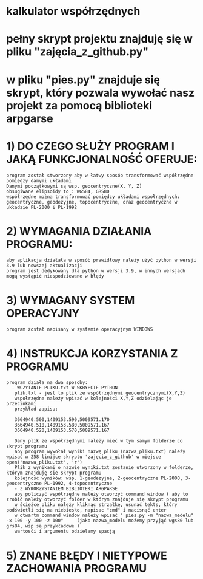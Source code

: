 # kalkulator współrzędnych 
# pełny skrypt projektu znajduję się w pliku "zajęcia_z_github.py"
# w pliku "pies.py" znajduje się skrypt, który pozwala wywołać nasz projekt za pomocą biblioteki arpgarse

# 1) DO CZEGO SŁUŻY PROGRAM I JAKĄ FUNKCJONALNOŚĆ OFERUJE:
    program został stworzony aby w łatwy sposób transformować współrzędne pomiędzy damymi układami  
    Danymi początkowymi są wsp. geocentryczne(X, Y, Z) 
    obsugiwane elipsoidy to : WGS84, GRS80
    współrzędne można transformować pomiędzy układami wspołrzędnych: geocentryczne, geodezyjne, topocentryczne, oraz geocentryczne w układzie PL-2000 i PL-1992 

# 2) WYMAGANIA DZIAŁANIA PROGRAMU:
    aby aplikacja działała w sposób prawidłowy należy użyć python w wersji 3.9 lub nowszej aktualizacji
    program jest dedykowany dla python w wersji 3.9, w innych wersjach mogą wystąpić niespodziewane w błędy 

# 3) WYMAGANY SYSTEM OPERACYJNY 
    program został napisany w systemie operacyjnym WINDOWS 

# 4) INSTRUKCJA KORZYSTANIA Z PROGRAMU 
    program działa na dwa sposoby: 
      - WCZYTANIE PLIKU.txt W SKRYPCIE PYTHON
       plik.txt - jest to plik ze współrzędnymi geocentrycznymi(X,Y,Z)
       wspołrzędne należy wpisać w kolejności X,Y,Z odzielając je przecinkami
       przykład zapisu:

       3664940.500,1409153.590,5009571.170
       3664940.510,1409153.580,5009571.167
       3664940.520,1409153.570,5009571.167

       Dany plik ze współrzędnymi należy mieć w tym samym folderze co skrypt programu
       aby program wywołał wyniki nazwę pliku (nazwa_pliku.txt) należy wpisać w 258 linijce skryptu 'zajęcia_z_github' w miejsce open('nazwa_pliku.txt', 'r')
       Plik z wynikami o nazwie wyniki.txt zostanie utworzony w folderze, którym znajduję sie skrypt programu 
       kolejność wyników: wsp. 1-geodezyjne, 2-geocentryczne PL-2000, 3-geocentryczne PL-1992, 4-topocentryczne 
       - Z WYKORZYSTANIEM BIBLIOTEKI ARGPARSE
       aby policzyć współrzędne należy otworzyć command window ( aby to zrobić należy otworzyć folder w którym znajduje się skrypt programu
       w ścieżce pliku należy kliknąc strzałkę, usunać tekts, który podświetli się na niebiesko, napisac "cmd" i nacisnąć enter
       w otwartm command window należy wpisać " pies.py -m "nazwa_medelu" -x 100 -y 100 -z 100"     (jako nazwa_modelu możemy przyjąć wgs80 lub grs84, wsp są przykładowe )
       wartosći i argumentu odzielamy spacją 
#       5) ZNANE BŁĘDY I NIETYPOWE ZACHOWANIA PROGRAMU

